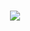 
<h1 align="center">
 <img align="center" src="https://readme-typing-svg.herokuapp.com?color=dce319&size=48&width=1000&duration=3000&height=81&center=true&vCenter=true&lines=Prototipo+Figma+IngenieriaSoftware"/>
</h1>

